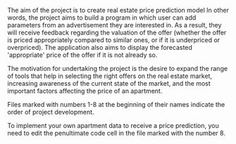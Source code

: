 The aim of the project is to create real estate price prediction model
In other words, the project aims to build a program in which user can add parameters from an advertisement they are interested in. As a result, they will receive feedback regarding the valuation of the offer (whether the offer is priced appropriately compared to similar ones, or if it is underpriced or overpriced). The application also aims to display the forecasted 'appropriate' price of the offer if it is not already so.

The motivation for undertaking the project is the desire to expand the range of tools that help in selecting the right offers on the real estate market, increasing awareness of the current state of the market, and the most important factors affecting the price of an apartment.

Files marked with numbers 1-8 at the beginning of their names indicate the order of project development.

To implement your own apartment data to receive a price prediction, you need to edit the penultimate code cell in the file marked with the number 8.
